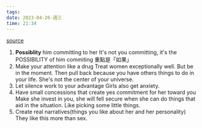 ```yaml
---
tags: 
date: 2023-04-26-週三
time: 21:34
---
```

[source](https://www.youtube.com/watch?v=gobZJ-I0D1g&list=WL&index=17)

1. **Possiblity** him committing to her
	It's not you committing, it's the POSSIBILITY of him commiting
	重點是「如果」
2. Make your attention like a drug
	Treat women exceptionally well.
	But be in the moment.
	Then pull back because you have others things to do in your life.
	She's not the center of your universe.
3. Let silence work to your advantage
	Girls also get anxiety.
4. Have small concessions that create yes commitment for her toward you
	Make she invest in you, she will fell secure when she can do things that aid in the situation.
	Like picking some little things.
5. Create real narratives(things you like about her and her personality)
	They like this more than sex.